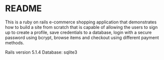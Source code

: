 # README

This is a ruby on rails e-commerce shopping application that demonstrates how to build a site from scratch that is capable of allowing the users to sign up to create a profile, save credentials to a database, login with a secure password using bcrypt, browse items and checkout using different payment methods.



Rails version 5.1.4
Database: sqlite3
